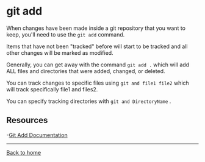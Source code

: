 # git add

When changes have been made inside a git repository that you want to keep, you'll need to use the `git add` command.

Items that have not been "tracked" before will start to be tracked and all other changes will be marked as modified.

Generally, you can get away with the command `git add .` which will add ALL files and directories that were added, changed, or deleted.

You can track changes to specific files using `git and file1 file2` which will track specifically file1 and files2.

You can specify tracking directories with `git and DirectoryName` .

## Resources

-[Git Add Documentation](https://git-scm.com/docs/git-add)

---

[Back to home](../README.md)